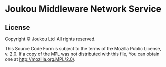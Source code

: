 Joukou Middleware Network Service
=================================

## License

Copyright &copy; Joukou Ltd. All rights reserved.

This Source Code Form is subject to the terms of the Mozilla Public License,
v. 2.0. If a copy of the MPL was not distributed with this file, You can obtain
one at http://mozilla.org/MPL/2.0/.